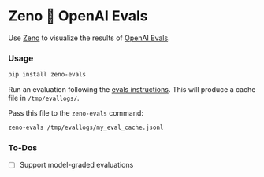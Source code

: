 # Zeno 🤝 OpenAI Evals

Use [Zeno](https://github.com/zeno-ml/zeno) to visualize the results of [OpenAI Evals](https://github.com/openai/evals/blob/main/docs/eval-templates.md).

### Usage

```bash
pip install zeno-evals
```

Run an evaluation following the [evals instructions](https://github.com/openai/evals/blob/main/docs/run-evals.md). This will produce a cache file in `/tmp/evallogs/`.

Pass this file to the `zeno-evals` command:

```bash
zeno-evals /tmp/evallogs/my_eval_cache.jsonl
```

### To-Dos

- [ ] Support model-graded evaluations
